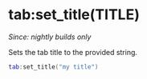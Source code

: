 # tab:set_title(TITLE)

*Since: nightly builds only*

Sets the tab title to the provided string.

```lua
tab:set_title("my title")
```


